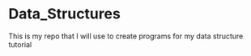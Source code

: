 # Data_Structures

This is my repo that I will use to create programs for my data structure tutorial
